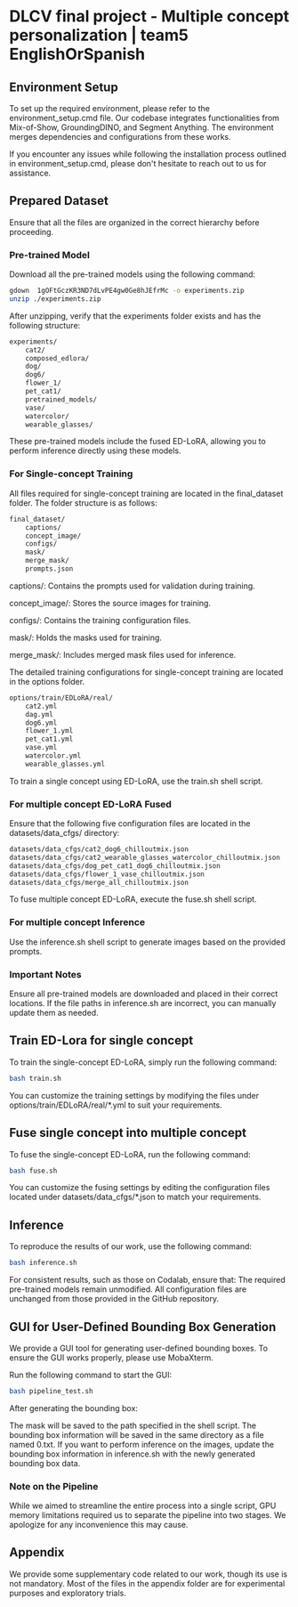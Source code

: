 # DLCV final project - Multiple concept personalization | team5 EnglishOrSpanish

## Environment Setup
To set up the required environment, please refer to the environment_setup.cmd file. Our codebase integrates functionalities from Mix-of-Show, GroundingDINO, and Segment Anything. The environment merges dependencies and configurations from these works.

If you encounter any issues while following the installation process outlined in environment_setup.cmd, please don't hesitate to reach out to us for assistance.

## Prepared Dataset
Ensure that all the files are organized in the correct hierarchy before proceeding.
### Pre-trained Model
Download all the pre-trained models using the following command:

```bash
gdown  1gOFtGczKR3ND7dLvPE4gw0Ge8hJEfrMc -o experiments.zip
unzip ./experiments.zip
```

After unzipping, verify that the experiments folder exists and has the following structure:

```bash
experiments/
    cat2/
    composed_edlora/
    dog/
    dog6/
    flower_1/
    pet_cat1/
    pretrained_models/
    vase/
    watercolor/
    wearable_glasses/
```
These pre-trained models include the fused ED-LoRA, allowing you to perform inference directly using these models.
### For Single-concept Training
All files required for single-concept training are located in the final_dataset folder. The folder structure is as follows:

```bash
final_dataset/
    captions/
    concept_image/
    configs/
    mask/
    merge_mask/
    prompts.json
```

captions/: Contains the prompts used for validation during training.

concept_image/: Stores the source images for training.

configs/: Contains the training configuration files.

mask/: Holds the masks used for training.

merge_mask/: Includes merged mask files used for inference.

The detailed training configurations for single-concept training are located in the options folder.
```bash
options/train/EDLoRA/real/
    cat2.yml
    dag.yml
    dog6.yml
    flower_1.yml
    pet_cat1.yml
    vase.yml
    watercolor.yml
    wearable_glasses.yml
```
To train a single concept using ED-LoRA, use the train.sh shell script.

### For multiple concept ED-LoRA Fused
Ensure that the following five configuration files are located in the datasets/data_cfgs/ directory:
```bash
datasets/data_cfgs/cat2_dog6_chilloutmix.json
datasets/data_cfgs/cat2_wearable_glasses_watercolor_chilloutmix.json
datasets/data_cfgs/dog_pet_cat1_dog6_chilloutmix.json
datasets/data_cfgs/flower_1_vase_chilloutmix.json
datasets/data_cfgs/merge_all_chilloutmix.json
```
To fuse multiple concept ED-LoRA, execute the fuse.sh shell script.
### For multiple concept Inference
Use the inference.sh shell script to generate images based on the provided prompts.

### Important Notes
Ensure all pre-trained models are downloaded and placed in their correct locations.
If the file paths in inference.sh are incorrect, you can manually update them as needed.

## Train ED-Lora for single concept
To train the single-concept ED-LoRA, simply run the following command:

```bash
bash train.sh
```
You can customize the training settings by modifying the files under options/train/EDLoRA/real/*.yml to suit your requirements.
## Fuse single concept into multiple concept
To fuse the single-concept ED-LoRA, run the following command:

```bash
bash fuse.sh
```
You can customize the fusing settings by editing the configuration files located under datasets/data_cfgs/*.json to match your requirements.
## Inference
To reproduce the results of our work, use the following command:

```bash
bash inference.sh
```

For consistent results, such as those on Codalab, ensure that:
The required pre-trained models remain unmodified.
All configuration files are unchanged from those provided in the GitHub repository.
## GUI for User-Defined Bounding Box Generation
We provide a GUI tool for generating user-defined bounding boxes. To ensure the GUI works properly, please use MobaXterm.

Run the following command to start the GUI:
```bash
bash pipeline_test.sh
```
After generating the bounding box:

The mask will be saved to the path specified in the shell script.
The bounding box information will be saved in the same directory as a file named 0.txt.
If you want to perform inference on the images, update the bounding box information in inference.sh with the newly generated bounding box data.

### Note on the Pipeline
While we aimed to streamline the entire process into a single script, GPU memory limitations required us to separate the pipeline into two stages. We apologize for any inconvenience this may cause.

## Appendix
We provide some supplementary code related to our work, though its use is not mandatory. Most of the files in the appendix folder are for experimental purposes and exploratory trials.